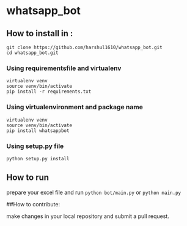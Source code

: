 # whatsapp_bot

## How to install in :
```
git clone https://github.com/harshul1610/whatsapp_bot.git
cd whatsapp_bot.git
```
### Using requirementsfile and virtualenv
```
virtualenv venv
source venv/bin/activate
pip install -r requirements.txt
```
### Using virtualenvironment and package name
```
virtualenv venv
source venv/bin/activate
pip install whatsappbot
```
### Using setup.py file
```python setup.py install```

## How to run
prepare your excel file and run
```python bot/main.py``` or ```python main.py```

##How to contribute:

make changes in your local repository and submit a pull request.
